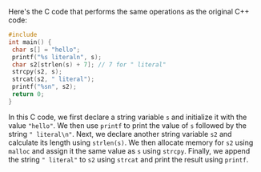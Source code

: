 Here's the C code that performs the same operations as the original C++ code:
```c
#include 
int main() {
 char s[] = "hello";
 printf("%s literaln", s);
 char s2[strlen(s) + 7]; // 7 for " literal"
 strcpy(s2, s);
 strcat(s2, " literal");
 printf("%sn", s2);
 return 0;
}
```
In this C code, we first declare a string variable `s` and initialize it with the value `"hello"`. We then use `printf` to print the value of `s` followed by the string `" literal\n"`.
Next, we declare another string variable `s2` and calculate its length using `strlen(s)`. We then allocate memory for `s2` using `malloc` and assign it the same value as `s` using `strcpy`. Finally, we append the string `" literal"` to `s2` using `strcat` and print the result using `printf`.

